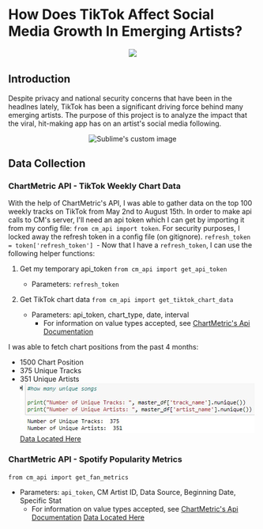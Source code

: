 # How Does TikTok Affect Social Media Growth In Emerging Artists?
<p align="center">
<img src="https://media.giphy.com/media/l1J3orPHZBfwTIOZy/source.gif">
</p>

## Introduction

Despite privacy and national security concerns that have been in the headlnes lately, TikTok
has been a significant driving force behind many emerging artists. The purpose of this project is
to analyze the impact that the viral, hit-making app has on an artist's social media following.
<p align="center">
<img src="https://media.giphy.com/media/xUPN3lFweTO9jnXgCk/source.gif" alt="Sublime's custom image"/>
</p>

## Data Collection
### ChartMetric API - TikTok Weekly Chart Data
With the help of ChartMetric's API, I was able to gather data on the top 100 weekly tracks on TikTok 
from May 2nd to August 15th.
In order to make api calls to CM's server, I'll need an api token 
which I can get by importing it from my config file: 
        `from cm_api import token`.
For security purposes, I locked away the refresh token in a config file (on gitignore).
        `refresh_token = token['refresh_token'] `-
Now that I have a `refresh_token`, I can use the following helper functions:
1. Get my temporary api_token `from cm_api import get_api_token`
    - Parameters: `refresh_token`

2. Get TikTok chart data `from cm_api import get_tiktok_chart_data`
    - Parameters: api_token, chart_type, date, interval
        - For information on value types accepted, see [ChartMetric's Api Documentation](https://api.chartmetric.com/apidoc/#api-Charts-GetTiktokTracksChart)

I was able to fetch chart positions from the past 4 months:
- 1500 Chart Position
- 375 Unique Tracks
- 351 Unique Artists
![](/images/numberofsongsartists.png)
[Data Located Here](https://github.com/jacksonbull87/Roses-Explosion/tree/master/datasets)
### ChartMetric API - Spotify Popularity Metrics
`from cm_api import get_fan_metrics`
- Parameters: `api_token`, CM Artist ID, Data Source, Beginning Date, Specific Stat
    - For information on value types accepted, see [ChartMetric's Api Documentation](https://api.chartmetric.com/apidoc/#api-Artist-GetArtistorStat)
[Data Located Here](https://github.com/jacksonbull87/Roses-Explosion/tree/master/datasets)

